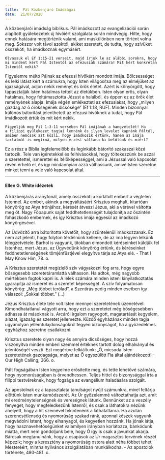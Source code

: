 ```yaml
---
title:  Pál Közbenjáró Imádságai
date:  21/07/2020
---
```


A közbenjárói imádság biblikus. Pál imádkozott az evangelizációi során alapított gyülekezetek új hívőiért szolgálata során mindvégig. Hitte, hogy ennek hatására megtörténik valami, ami máskülönben nem történt volna meg. Sokszor volt távol azoktól, akiket szeretett, de tudta, hogy szívüket összeköti, ha imádkoznak egymásért.

`Olvassuk el Ef 1:15-21 verseit, majd írjuk le az alábbi sorokra, hogy mi mindent kért Pál Istentől az efezusiak számára! Mit kért konkrétan Istentől nekik?`

Figyelemre méltó Pálnak az efezusi hívőkért mondott imája. Bölcsességet és lelki látást kért a számukra, hogy Isten világosítsa meg az elméjüket az igazságával, adjon nekik reményt és örök életet. Azért is könyörgött, hogy tapasztalják Isten hatalmas tetteit az életükben. Isten olyan erős, olyan hatalmas, hogy feltámasztotta Jézust a halálból, és éppen ez az örök élet reményének alapja. Imája végén emlékezteti az efezusiakat, hogy „milyen gazdag az ő örökségének dicsősége” (Ef 1:18, RÚF). Minden bizonnyal különös bátorítást jelenthetett az efezusi hívőknek a tudat, hogy Pál imádkozott értük és mit kért nekik.

`Figyeljük meg Fil 1:3-11 versében Pál imájának a hangvételét! Ha a filippi gyülekezet tagjai lennénk és ilyen levelet kapnánk Páltól, amiben nemcsak azt közli, hogy imádkozik értünk, hanem az imája tartalmát is megírná, milyen érzést váltana ki belőlünk és miért?`

Ez a rész a Biblia legfelemelőbb és leginkább bátorító szakaszai közé tartozik. Tele van ígéretekkel és felhívásokkal, hogy töltekezzünk be azzal a szeretettel, ismerettel és ítélőképességgel, ami a Jézussal való kapcsolat révén érhető el, és így mindannyian azzá válhassunk, amivé Isten szeretne minket tenni a vele való kapcsolat által.

---

#### Ellen G. White idézetek

A közbenjárás aranyfonál, amely összeköti a korlátolt embert a végtelen Istennel. Az ember, akinek a megváltásáért Krisztus meghalt, kitartóan könyörög az Atya trónjához, kérését átveszi Jézus, aki a vérével váltotta meg őt. Nagy Főpapunk saját feddhetetlenségét tulajdonítja az őszintén fohászkodó embernek, és így Krisztus imája egyesül az imádkozó könyörgésével.

Az Üdvözítő arra bátorította követőit, hogy szüntelenül imádkozzanak. Ez nem azt jelenti, hogy folyton térdelnünk kellene, de az ima legyen lelkünk lélegzetvétele. Bárhol is vagyunk, titokban elmondott kéréseinket küldjük fel Istenhez, mert Jézus, az Ügyvédünk könyörög értünk, és kéréseinket feddhetetlenségének tömjénfüstjével elegyítve tárja az Atya elé. - That I May Know Him, 78. o.

A Krisztus szeretetét megízlelő szív vágyakozni fog arra, hogy egyre bőségesebb szeretetáramlattá válhasson. Ha adtok, még nagyobb mértékben fogtok kapni is. A lélek számára minden isteni kinyilatkoztatás gyarapítja az ismeret és a szeretet képességét. A szív folyamatosan könyörög: „Még többet terólad”, a Szentírás pedig minden esetben így válaszol: „Sokkal többet.” (...)

Jézus Krisztus élete tele volt Isten mennyei szeretetének üzenetével. Kimondhatatlanul vágyott arra, hogy ezt a szeretetet még bőségesebben adhassa át másoknak is. Arcáról irgalom ragyogott, magatartását kegyelem, alázat, igazság és szeretet jellemezte. Küzdő egyházának minden tagja ugyanolyan jellemtulajdonságokról tegyen bizonyságot, ha a győzedelmes egyházhoz szeretne csatlakozni.

Krisztus szeretete olyan nagy és annyira dicsőséges, hogy hozzá viszonyítva minden emberi szemmel értéknek tartott dolog elhalványul és jelentőségét veszti. Ezt megértve felkiáltunk: „Ó, micsoda Isten szeretetének gazdagsága, melyet az Ő egyszülött Fia által ajándékozott! - Our High Calling, 366. o.

Pált fogságában Isten kegyelme erősítette meg, és tette lehetővé számára, hogy nyomorúságában is örvendhessen. Teljes hittel és bizonysággal írta a filippi testvéreknek, hogy fogsága az evangélium haladására szolgált.

Az apostolnak ez a tapasztalata tanulságot nyújt számunkra, mivel feltárja előttünk Isten munkamódszerét. Az Úr győzelemmé változtathatja azt, amit mi eredménytelenségnek és vereségnek látunk. Bennünket az a veszély fenyeget, hogy megfeledkezünk Istenről, és csak a láthatókra nézünk ahelyett, hogy a hit szemével tekintenénk a láthatatlanra. Ha azután szerencsétlenség és nyomorúság szakad ránk, azonnal készek vagyunk megvádolni Istent, hogy elhanyagol, és kegyetlen hozzánk. Ha jónak látja, hogy hasznavehetőségünket valamilyen irányban korlátozza, bánkódunk miatta, mert nem gondoljunk bele, hogy Ő így is csak a javunkat akarja. Bárcsak megtanulnánk, hogy a csapások az Úr magasztos tervének részét képezik; hogy a keresztény a nyomorúság ostora alatt néha többet tehet Mesteréért, mintha nyilvános szolgálatában munkálkodna. - Az apostolok története, 480-481. o.